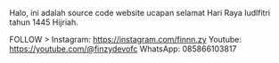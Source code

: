 Halo, ini adalah source code website ucapan selamat Hari Raya Iudlfitri tahun 1445 Hijriah.

FOLLOW >
Instagram: https://instagram.com/finnn.zy
Youtube: https://youtube.com/@finzydevofc
WhatsApp: 085866103817
